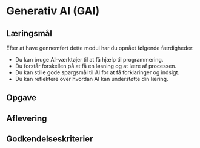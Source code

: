 # Generativ AI (GAI)

## Læringsmål
Efter at have gennemført dette modul har du opnået følgende færdigheder:

 - Du kan bruge AI-værktøjer til at få hjælp til programmering.
 - Du forstår forskellen på at få en løsning og at lære af processen.
 - Du kan stille gode spørgsmål til AI for at få forklaringer og indsigt.
 - Du kan reflektere over hvordan AI kan understøtte din læring.
  
## Opgave

## Aflevering

## Godkendelseskriterier